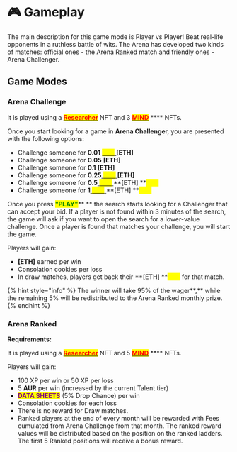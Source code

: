 # 🎮 Gameplay

The main description for this game mode is Player vs Player! Beat real-life opponents in a ruthless battle of wits. The Arena has developed two kinds of matches: official ones - the Arena Ranked match and friendly ones - Arena Challenger.

## Game Modes

### Arena Challenge&#x20;

It is played using a [<mark style="color:red;">**Researcher**</mark>](../../nfts/your-researcher/) NFT and 3 [<mark style="color:red;">**MIND**</mark>](../../nfts/minds/) **** NFTs.&#x20;

Once you start looking for a game in **Arena Challenge**r, you are presented with the following options:

* Challenge someone for **0.01** [ <mark style="color:yellow;">****</mark> ](../../../../how-it-works/brain-cell-token.md)**\[ETH]**
* Challenge someone for **0.05** **\[ETH]**
* Challenge someone for **0.1** **\[ETH]**
* Challenge someone for **0.25**[ <mark style="color:yellow;">****</mark> ](../../../../how-it-works/brain-cell-token.md)**\[ETH]**
* Challenge someone for **0.5**[ <mark style="color:yellow;">****</mark> ](../../../../how-it-works/brain-cell-token.md)**\[ETH] **<mark style="color:yellow;">****</mark>&#x20;
* Challenge someone for **1**[ <mark style="color:yellow;">****</mark> ](../../../../how-it-works/brain-cell-token.md)**\[ETH] **<mark style="color:yellow;">****</mark>&#x20;

Once you press <mark style="color:green;">**"PLAY"**</mark>** ** the search starts looking for a Challenger that can accept your bid. If a player is not found within 3 minutes of the search, the game will ask if you want to open the search for a lower-value challenge. Once a player is found that matches your challenge, you will start the game.

Players will gain:  &#x20;

* **\[ETH]** earned per win
* Consolation cookies per loss
* In draw matches, players get back their **\[ETH] **<mark style="color:yellow;">****</mark> for that match.

{% hint style="info" %}
The winner will take 95% of the wager**,** while the remaining 5% will be redistributed to the Arena Ranked monthly prize. &#x20;
{% endhint %}

### Arena Ranked

**Requirements:**

It is played using a [<mark style="color:red;">**Researcher**</mark>](../../nfts/your-researcher/) NFT and 5 [<mark style="color:red;">**MIND**</mark>](../../nfts/minds/) **** NFTs.&#x20;

Players will gain:

* 100 XP per win or 50 XP per loss&#x20;
* 5 **AUR** per win (increased by the current Talent tier)&#x20;
* <mark style="color:purple;">**DATA SHEETS**</mark> (5% Drop Chance) per win&#x20;
* Consolation cookies for each loss&#x20;
* There is no reward for Draw matches.
* Ranked players at the end of every month will be rewarded with Fees cumulated from Arena Challenge from that month. The ranked reward values will be distributed based on the position on the ranked ladders. The first 5 Ranked positions will receive a bonus reward.
